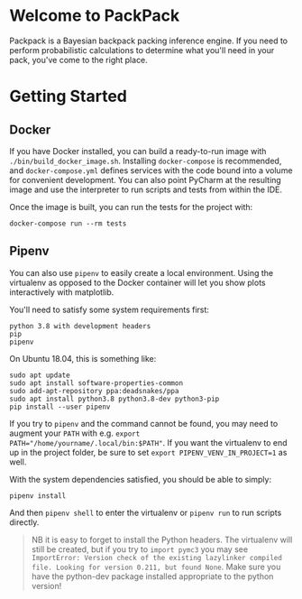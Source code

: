 # Welcome to PackPack
Packpack is a Bayesian backpack packing inference engine. 
If you need to perform probabilistic calculations to determine what
you'll need in your pack, you've come to the right place. 

# Getting Started
## Docker
If you have Docker installed, you can build a ready-to-run image 
with `./bin/build_docker_image.sh`. Installing `docker-compose` is 
recommended, and `docker-compose.yml` defines services with the code 
bound into a volume for convenient development. You can also point 
PyCharm at the resulting image and use the interpreter to run scripts 
and tests from within the IDE. 

Once the image is built, you can run the tests for the project with:
```
docker-compose run --rm tests
```
 
## Pipenv
You can also use `pipenv` to easily create a local 
environment. Using the virtualenv as opposed to the Docker container will let you
show plots interactively with matplotlib. 

You'll need to satisfy some system requirements 
first: 
```
python 3.8 with development headers 
pip
pipenv
```

On Ubuntu 18.04, this is something like: 
```
sudo apt update
sudo apt install software-properties-common
sudo add-apt-repository ppa:deadsnakes/ppa
sudo apt install python3.8 python3.8-dev python3-pip
pip install --user pipenv
```

If you try to `pipenv` and the command cannot be found, you may need
to augment your `PATH` with e.g. `export PATH="/home/yourname/.local/bin:$PATH"`. 
If you want the virtualenv to end up in the project folder, be sure to set
`export PIPENV_VENV_IN_PROJECT=1` as well. 
 
With the system dependencies satisfied, you should be able to 
simply: 
```
pipenv install
```

And then `pipenv shell` to enter the virtualenv or `pipenv run` to run 
scripts directly. 


>NB it is easy to forget to install the Python headers. The 
>virtualenv will still be created, but if you try to `import pymc3`
>you may see `ImportError: Version check of the existing lazylinker compiled file. Looking for version 0.211, but found None`. 
>Make sure you have the python-dev package installed appropriate to the python version!

